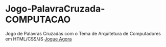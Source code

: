 # Jogo-PalavraCruzada-COMPUTACAO
Jogo de Palavras Cruzadas com o Tema de Arquitetura de Computadores em HTML/CSS/JS
[Jogue Agora](https://felipe-dias-azevedo.github.io/Jogo-PalavraCruzada-COMPUTACAO/index.html)